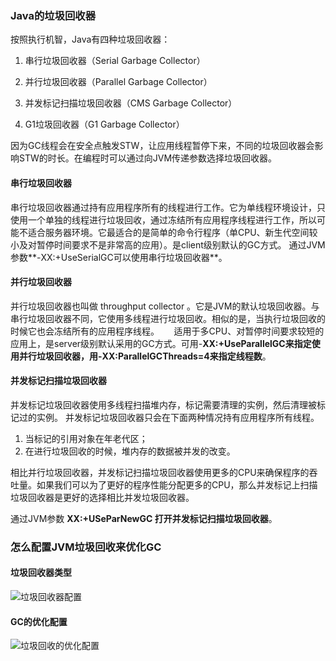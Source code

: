 ### Java的垃圾回收器

按照执行机智，Java有四种垃圾回收器：

1. 串行垃圾回收器（Serial Garbage Collector）

2. 并行垃圾回收器（Parallel Garbage Collector）

3. 并发标记扫描垃圾回收器（CMS Garbage Collector）

4. G1垃圾回收器（G1 Garbage Collector）

因为GC线程会在安全点触发STW，让应用线程暂停下来，不同的垃圾回收器会影响STW的时长。在编程时可以通过向JVM传递参数选择垃圾回收器。

#### 串行垃圾回收器
串行垃圾回收器通过持有应用程序所有的线程进行工作。它为单线程环境设计，只使用一个单独的线程进行垃圾回收，通过冻结所有应用程序线程进行工作，所以可能不适合服务器环境。它最适合的是简单的命令行程序（单CPU、新生代空间较小及对暂停时间要求不是非常高的应用）。是client级别默认的GC方式。
通过JVM参数**-XX:+UseSerialGC可以使用串行垃圾回收器**。

#### 并行垃圾回收器
并行垃圾回收器也叫做 throughput collector 。它是JVM的默认垃圾回收器。与串行垃圾回收器不同，它使用多线程进行垃圾回收。相似的是，当执行垃圾回收的时候它也会冻结所有的应用程序线程。      适用于多CPU、对暂停时间要求较短的应用上，是server级别默认采用的GC方式。可用-**XX:+UseParallelGC来指定使用并行垃圾回收器，用-XX:ParallelGCThreads=4来指定线程数**。
#### 并发标记扫描垃圾回收器
并发标记垃圾回收器使用多线程扫描堆内存，标记需要清理的实例，然后清理被标记过的实例。
并发标记垃圾回收器只会在下面两种情况持有应用程序所有线程。
1. 当标记的引用对象在年老代区；
2. 在进行垃圾回收的时候，堆内存的数据被并发的改变。      

相比并行垃圾回收器，并发标记扫描垃圾回收器使用更多的CPU来确保程序的吞吐量。如果我们可以为了更好的程序性能分配更多的CPU，那么并发标记上扫描垃圾回收器是更好的选择相比并发垃圾回收器。

通过JVM参数 **XX:+USeParNewGC 打开并发标记扫描垃圾回收器**。



### 怎么配置JVM垃圾回收来优化GC

#### 垃圾回收器类型

![垃圾回收器配置](E:\works\github\Note\res\垃圾回收器配置.png)

#### GC的优化配置

![垃圾回收的优化配置](E:\works\github\Note\res\垃圾回收的优化配置.png)